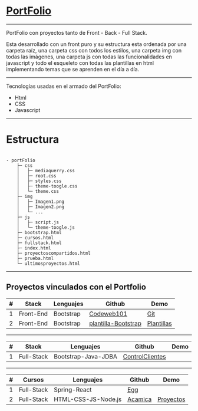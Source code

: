 # [PortFolio](https://megagringa.github.io/portFolio/index.html)

---

PortFolio con proyectos tanto de Front - Back - Full Stack.

Esta desarrollado con un front puro y su estructura esta ordenada por una carpeta raíz, una carpeta css con todos los estilos, una carpeta img con todas las imágenes, una carpeta js con todas las funcionalidades en javascript y todo el esqueleto con todas las plantillas en html implementando temas que se aprenden en el día a día.

---

Tecnologías usadas en el armado del PortFolio:
- Html
- CSS     
- Javascript             

---

# Estructura

```

- portFolio
    ├─ css
    │   ├─ mediaquerry.css
    │   ├─ root.css
    │   ├─ styles.css
    │   ├─ theme-toogle.css
    │   └─ theme.css
    ├─ img
    │   ├─ Imagen1.png
    │   ├─ Imagen2.png
    │   └─ ...
    ├─ js
    │   ├─ script.js
    │   └─ theme-toogle.js
    ├─ bootstrap.html
    ├─ cursos.html
    ├─ fullstack.html
    ├─ index.html
    ├─ proyectoscompartidos.html
    ├─ prueba.html
    └─ ultimosproyectos.html

```    
---

## Proyectos vinculados con el Portfolio



|  #  | Stack | Lenguajes |Github| Demo |
| --- | --- | --- | --- | --- |
| 1   | Front-End | Bootstrap |[Codeweb101](https://github.com/Codeweb101/CodeWeb101)| [Git](https://codeweb101.github.io/CodeWeb101/index.html) |
| 2   | Front-End | Bootstrap | [plantilla-Bootstrap](https://github.com/megagringa/plantilla-Bootstrap)| [Plantillas](https://megagringa.github.io/plantilla-Bootstrap/index.html) |

---

| #   | Stack | Lenguajes | Github | Demo |
|---|---|---|---|---|
| 1 | Full-Stack | Bootstrap-Java-JDBA | [ControlClientes](https://github.com/megagringa/ControlClientes) | []() |

---

| #   | Cursos | Lenguajes | Github | Demo |
|---|---|---|---|---|
| 1 | Full-Stack | Spring-React  | [Egg](https://github.com/megagringa/FullStack_Egg_Curso)  |  |
| 2 | Full-Stack | HTML-CSS-JS-Node.js | [Acamica](https://github.com/megagringa/FullStack_Acamica) | [Proyectos](https://megagringa.github.io/FullStack_Acamica/index.html) |


